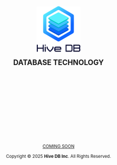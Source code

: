 <h1 align="center">
    <picture>
        <source media="(prefers-color-scheme: dark)" srcset="https://raw.githubusercontent.com/hive-db/.github/refs/heads/main/media/hive-stack-block-alt.png">
        <img width="120px"  alt="Hive Database Logo" src="https://raw.githubusercontent.com/hive-db/.github/refs/heads/main/media/hive-stack-block.png">
    </picture>
    <br><sub><sup>DATABASE TECHNOLOGY</sup></sub>
</h1>
<!-- ⬢⬢⬢⬡⬡⬡⬡⬡⬡⬡⬡⬡⬡⬡⬡⬡⬡⬡⬡⬡⬡⬡⬡⬡⬡⬡⬡⬡⬡⬡⬡⬡⬡⬡⬡⬡⬡⬡⬡⬢⬢⬢ -->






<br><br>
<br><br>
<br><br>


<div align="center">

</div>





<!-- ⬢⬢⬢⬡⬡⬡⬡⬡⬡⬡⬡⬡⬡⬡⬡⬡⬡⬡⬡⬡⬡⬡⬡⬡⬡⬡⬡⬡⬡⬡⬡⬡⬡⬡⬡⬡⬡⬡⬡⬢⬢⬢ -->
<div align="center">
    <br><br>
    <h2></h2>
    <sup>
        <a href="#">COMING SOON</a>
    </sup>
    <br>
    <sub>Copyright &copy; 2025 <b>Hive DB Inc</b>. All Rights Reserved.</sub>
</div>